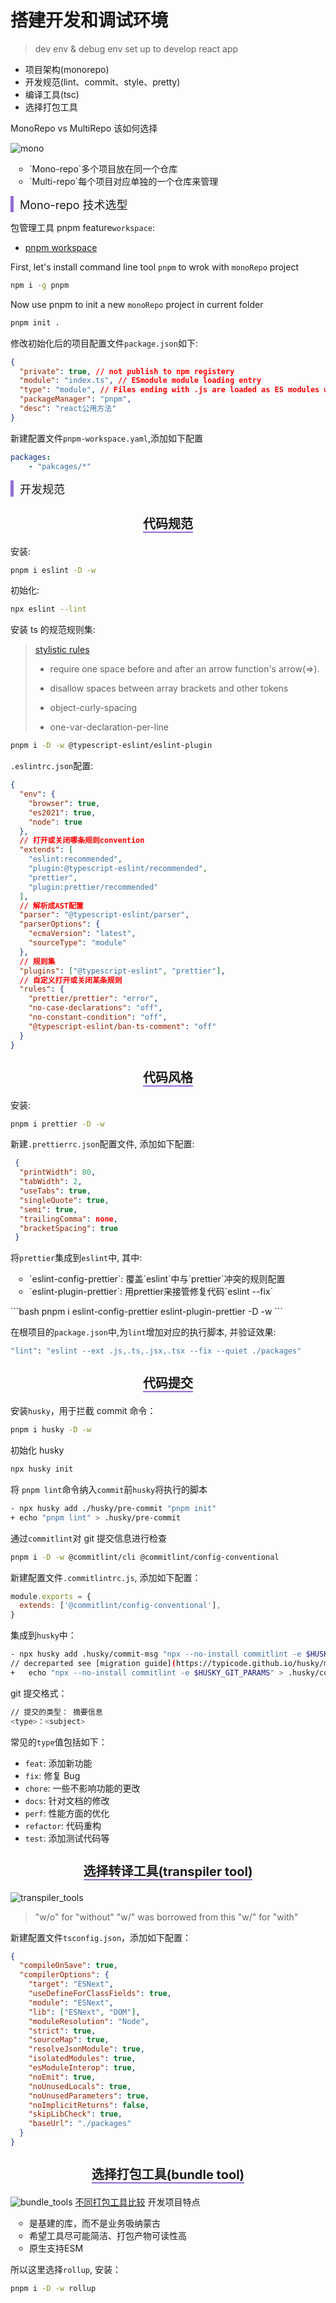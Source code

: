 # 搭建开发和调试环境

> dev env & debug env set up to develop react app

- 项目架构(monorepo)
- 开发规范(lint、commit、style、pretty)
- 编译工具(tsc)
- 选择打包工具

MonoRepo vs MultiRepo 该如何选择

![mono](images/multi_mono.png)

<ul style="list-style-type:circle; padding-left: 30px;">
  <li>`Mono-repo`多个项目放在同一个仓库</li>
 <li>`Multi-repo`每个项目对应单独的一个仓库来管理</li>
</ul>

<span  style="font-size: 18px; display: inline-block; padding-left: 10px; border-left: 5px solid rgb(145, 109, 213);">Mono-repo 技术选型</span>

包管理工具 pnpm feature`workspace`:

- [pnpm workspace](https://pnpm.io/installation)

First, let's install command line tool `pnpm` to wrok with `monoRepo` project

```bash
npm i -g pnpm
```

Now use pnpm to init a new `monoRepo` project in current folder

```bash
pnpm init .
```

修改初始化后的项目配置文件`package.json`如下:

```json
{
  "private": true, // not publish to npm registery
  "module": "index.ts", // ESmodule module loading entry
  "type": "module", // Files ending with .js are loaded as ES modules when the nearest parent package.json file contains a top-level field "type" with a value of "module".
  "packageManager": "pnpm",
  "desc": "react公用方法"
}
```

新建配置文件`pnpm-workspace.yaml`,添加如下配置

```yaml
packages:
	- "pakcages/*"
```

<span  style="font-size: 18px; display: inline-block; padding-left: 10px; border-left: 5px solid rgb(145, 109, 213);">开发规范</span>

<h3 style="text-align:center;  font-size: 20px;font-weight: bold;"><span style="border-bottom: 2px solid rgb(145, 109,213);">代码规范</span></h3>

安装:

```bash
pnpm i eslint -D -w
```

初始化:

```bash
npx eslint --lint
```

安装 ts 的规范规则集:

> [stylistic rules](https://eslint.style/rules/js/one-var-declaration-per-line)
>
> - require one space before and after an arrow function's arrow(=>).
>
> - disallow spaces between array brackets and other tokens
> - object-curly-spacing
> - one-var-declaration-per-line

```bash
pnpm i -D -w @typescript-eslint/eslint-plugin
```

`.eslintrc.json`配置:

```json
{
  "env": {
    "browser": true,
    "es2021": true,
    "node": true
  },
  // 打开或关闭哪条规则convention
  "extends": [
    "eslint:recommended",
    "plugin:@typescript-eslint/recommended",
    "prettier",
    "plugin:prettier/recommended"
  ],
  // 解析成AST配置
  "parser": "@typescript-eslint/parser",
  "parserOptions": {
    "ecmaVersion": "latest",
    "sourceType": "module"
  },
  // 规则集
  "plugins": ["@typescript-eslint", "prettier"],
  // 自定义打开或关闭某条规则
  "rules": {
    "prettier/prettier": "error",
    "no-case-declarations": "off",
    "no-constant-condition": "off",
    "@typescript-eslint/ban-ts-comment": "off"
  }
}
```

<h3 style="text-align:center;  font-size: 20px;font-weight: bold;"><span style="border-bottom: 2px solid rgb(145, 109,213);">代码风格</span></h3>

安装:

```bash
pnpm i prettier -D -w
```

新建`.prettierrc.json`配置文件, 添加如下配置:

```json
 {
  "printWidth": 80,
  "tabWidth": 2,
  "useTabs": true,
  "singleQuote": true,
  "semi": true,
  "trailingComma": none,
  "bracketSpacing": true
 }
```

将`prettier`集成到`eslint`中, 其中:

<ul style="list-style-type:circle; padding-left: 30px;">
<li>`eslint-config-prettier`: 覆盖`eslint`中与`prettier`冲突的规则配置</li>
<li>`eslint-plugin-prettier`: 用prettier来接管修复代码`eslint --fix`</li>
</ul>
```bash
pnpm i eslint-config-prettier eslint-plugin-prettier -D -w
```

在根项目的`package.json`中,为`lint`增加对应的执行脚本, 并验证效果:

```bash
"lint": "eslint --ext .js,.ts,.jsx,.tsx --fix --quiet ./packages"
```

<h3 style="text-align:center;  font-size: 20px;font-weight: bold;"><span style="border-bottom: 2px solid rgb(145, 109,213);">代码提交</span></h3>

安装`husky`，用于拦截 commit 命令：

```bash
pnpm i husky -D -w
```

初始化 husky

```bash
npx husky init
```

将 `pnpm lint`命令纳入`commit`前`husky`将执行的脚本

```bash
- npx husky add ./husky/pre-commit "pnpm init"
+ echo "pnpm lint" > .husky/pre-commit
```

通过`commitlint`对 git 提交信息进行检查

```bash
pnpm i -D -w @commitlint/cli @commitlint/config-conventional
```

新建配置文件`.commitlintrc.js`, 添加如下配置：

```js
module.exports = {
  extends: ['@commitlint/config-conventional'],
}
```

集成到`husky`中：

```bash
- npx husky add .husky/commit-msg "npx --no-install commitlint -e $HUSKY_GIT_PARAMS"
// decreparted see [migration guide](https://typicode.github.io/husky/migrate-from-v4.html)
+ 	echo "npx --no-install commitlint -e $HUSKY_GIT_PARAMS" > .husky/commit-msg
```

git 提交格式：

```bash
// 提交的类型： 摘要信息
<type>：<subject>
```

常见的`type`值包括如下：

- `feat`: 添加新功能
- `fix`: 修复 Bug
- `chore`: 一些不影响功能的更改
- `docs`: 针对文档的修改
- `perf`: 性能方面的优化
- `refactor`: 代码重构
- `test`: 添加测试代码等

<h3 style="text-align:center;  font-size: 20px;font-weight: bold;"><span style="border-bottom: 2px solid rgb(145, 109,213);">选择转译工具(transpiler tool)</span></h3>

![transpiler_tools](images/transpiler_tools.png)

> "w/o" for "without" "w/" was borrowed from this "w/" for "with"

新建配置文件`tsconfig.json`，添加如下配置：

```json
{
  "compileOnSave": true,
  "compilerOptions": {
    "target": "ESNext",
    "useDefineForClassFields": true,
    "module": "ESNext",
    "lib": ["ESNext", "DOM"],
    "moduleResolution": "Node",
    "strict": true,
    "sourceMap": true,
    "resolveJsonModule": true,
    "isolatedModules": true,
    "esModuleInterop": true,
    "noEmit": true,
    "noUnusedLocals": true,
    "noUnusedParameters": true,
    "noImplicitReturns": false,
    "skipLibCheck": true,
    "baseUrl": "./packages"
  }
}
```

<h3 style="text-align:center;  font-size: 20px;font-weight: bold;"><span style="border-bottom: 2px solid rgb(145, 109,213);">选择打包工具(bundle tool)</span></h3>

![bundle_tools](images/bundle_tools.png)
[不同打包工具比较](https://bundlers.tooling.report/)
开发项目特点

<ul style="list-style-type:circle; padding-left: 30px;">
  <li>是基建的库，而不是业务吸纳蒙古</li>
 <li>希望工具尽可能简洁、打包产物可读性高</li>
 <li>原生支持ESM</li>
</ul>

所以这里选择`rollup`, 安装：

```bash
pnpm i -D -w rollup
```

